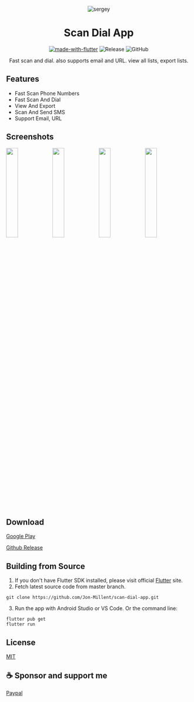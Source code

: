 
<div align="center">
  
<p align="center">
  <img alt="sergey" src="https://play-lh.googleusercontent.com/CKS53OZZe3hq_kjb8Mv6L_iwAvgfFyNmH0t-vFSzyXk67dpqQmiO0LgsZ6eMDtjaCZU=w832-h470-rw">
</p>
  
# Scan Dial App

[![made-with-flutter](https://img.shields.io/badge/Made%20with-Flutter-1f425f.svg)](https://flutter.dev/) 
![Release](https://img.shields.io/github/v/release/Jon-Millent/scan-dial-app) 
![GitHub](https://img.shields.io/github/license/jon-millent/scan-dial-app)


Fast scan and dial. also supports email and URL. view all lists, export lists.

</div>

## Features

- Fast Scan Phone Numbers
- Fast Scan And Dial
- View And Export
- Scan And Send SMS
- Support Email, URL



## Screenshots

<img src="https://play-lh.googleusercontent.com/oBFuUEpQVLvamHDoiUunOESMJOltGMDJSPboxCFpvX7Gacf3zHDPVR3PnO1YZBx7S2Q=w1052-h592-rw" width="25%"><img src="https://play-lh.googleusercontent.com/ZJKO8nFots97dVas11GhjbCiZIZpo8X8PqP-fcfVdWqnhZkEEBRFhGd6j1mHxIVY1UY=w1052-h592-rw" width="25%"><img src="https://play-lh.googleusercontent.com/cWx2Q_6ou3AemHcNY1Dph0UrzYOZd_OFdmJ_Dk1CWd3yd9-C291urgFO24N1VwnecXI=w1052-h592-rw" width="25%"><img src="https://play-lh.googleusercontent.com/5KWFBpv1YGgexnEufaKKwHbjE8tIKMlE3f3GZhMURsP8nG4i3LHY79UiOgalo7iXz0c=w1052-h592-rw" width="25%">

## Download

[Google Play](https://play.google.com/store/apps/details?id=top.totoro.fast_call)

[Github Release](https://github.com/Jon-Millent/scan-dial-app/releases)


## Building from Source

1. If you don't have Flutter SDK installed, please visit official [Flutter](https://flutter.dev/) site.
2. Fetch latest source code from master branch.

```
git clone https://github.com/Jon-Millent/scan-dial-app.git
```

3. Run the app with Android Studio or VS Code. Or the command line:

```
flutter pub get
flutter run
```

## License
[MIT](https://github.com/Jon-Millent/scan-dial-app/blob/main/LICENSE)

## ☕️ Sponsor and support me
[Paypal](https://paypal.me/bandpack?country.x=C2&locale.x=zh_XC)


